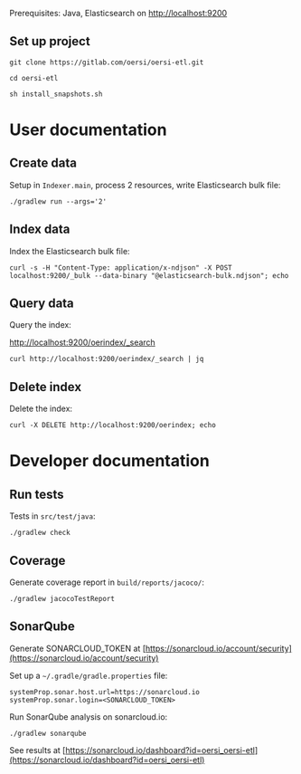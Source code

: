 Prerequisites: Java, Elasticsearch on [http://localhost:9200](http://localhost:9200)

Set up project
--------------

`git clone https://gitlab.com/oersi/oersi-etl.git`

`cd oersi-etl`

`sh install_snapshots.sh`

User documentation
==================

Create data
-----------

Setup in `Indexer.main`, process 2 resources, write Elasticsearch bulk file:

`./gradlew run --args='2'`

Index data
----------

Index the Elasticsearch bulk file:

`curl -s -H "Content-Type: application/x-ndjson" -X POST localhost:9200/_bulk --data-binary "@elasticsearch-bulk.ndjson"; echo`

Query data
----------

Query the index:

[http://localhost:9200/oerindex/_search](http://localhost:9200/oerindex/_search)

`curl http://localhost:9200/oerindex/_search | jq`

Delete index
------------

Delete the index:

`curl -X DELETE http://localhost:9200/oerindex; echo`

Developer documentation
=======================

Run tests
---------

Tests in `src/test/java`:

`./gradlew check`

Coverage
--------

Generate coverage report in `build/reports/jacoco/`:

`./gradlew jacocoTestReport`

SonarQube
---------

Generate SONARCLOUD_TOKEN at [https://sonarcloud.io/account/security](https://sonarcloud.io/account/security)

Set up a `~/.gradle/gradle.properties` file:

```
systemProp.sonar.host.url=https://sonarcloud.io
systemProp.sonar.login=<SONARCLOUD_TOKEN>
```

Run SonarQube analysis on sonarcloud.io:

`./gradlew sonarqube`

See results at [https://sonarcloud.io/dashboard?id=oersi_oersi-etl](https://sonarcloud.io/dashboard?id=oersi_oersi-etl)